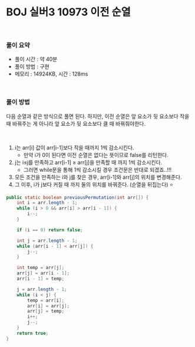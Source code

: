 # BOJ 실버3 10973 이전 순열

<br>

### 풀이 요약

- 풀이 시간 : 약 40분
- 풀이 방법 : 구현
- 메모리 :  14924KB, 시간 : 128ms

<br>

### 풀이 방법

다음 순열과 같은 방식으로 풀면 된다. 하지만, 이전 순열은 앞 요소가 뒷 요소보다 작을 때 바꿔주는 게 아니라 앞 요소가 뒷 요소보다 클 때 바꿔줘야한다. 

<br>

1. i는 arr[i] 값이 arr[i-1]보다 작을 때까지 1씩 감소시킨다. 
    - 만약 i가 0이 된다면 이전 순열은 없다는 뜻이므로 false를 리턴한다.
2. j는 i≤j를 만족하고 arr[i-1] ≥ arr[j]을 만족할 때 까지 1씩 감소시킨다. 
    - 그러면 while문을 통해 1씩 감소시킬 경우 조건문은 반대로 되겠죠..!!!
3. 모든 조건을 만족하는 i와 j를 찾은 경우, arr[i-1]와 arr[j]의 위치를 변경해준다. 
4. 그 이후, i가 j보다 커질 때 까지 둘의 위치를 바꿔준다. (순열을 뒤집는다) ⭐ 

```java
public static boolean previousPermutation(int arr[]) {
    int i = arr.length - 1;
    while (i > 0 && arr[i] > arr[i - 1]) {
        i--;
    }

    if (i == 0) return false;

    int j = arr.length - 1;
    while (arr[i - 1] < arr[j]) {
        j--;
    }

    int temp = arr[j];
    arr[j] = arr[i - 1];
    arr[i - 1] = temp;

    j = arr.length - 1;
    while (i < j) {
        temp = arr[i];
        arr[i] = arr[j];
        arr[j] = temp;
        i++;
        j--;
    }
    return true;
}
```
